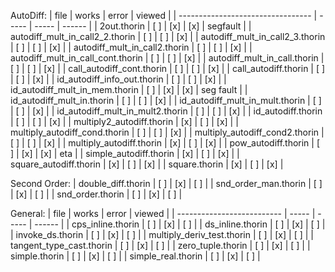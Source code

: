 AutoDiff:
| file                              | works | error | viewed |
| --------------------------------- | ----- | ----- | ------ |
| 2out.thorin                       | [ ]   | [x]   | [x]    | segfault  |
| autodiff_mult_in_call2_2.thorin   | [ ]   | [ ]   | [x]    |
| autodiff_mult_in_call2_3.thorin   | [ ]   | [ ]   | [x]    |
| autodiff_mult_in_call2.thorin     | [ ]   | [ ]   | [x]    |
| autodiff_mult_in_call_cont.thorin | [ ]   | [ ]   | [x]    |
| autodiff_mult_in_call.thorin      | [ ]   | [ ]   | [x]    |
| call_autodiff_cont.thorin         | [ ]   | [ ]   | [x]    |
| call_autodiff.thorin              | [ ]   | [ ]   | [x]    |
| id_autodiff_info_out.thorin       | [ ]   | [ ]   | [x]    |
| id_autodiff_mult_in_mem.thorin    | [ ]   | [x]   | [x]    | seg fault |
| id_autodiff_mult_in.thorin        | [ ]   | [ ]   | [x]    |
| id_autodiff_mult_in_mult.thorin   | [ ]   | [ ]   | [x]    |
| id_autodiff_mult_in_mult2.thorin  | [ ]   | [ ]   | [x]    |
| id_autodiff.thorin                | [ ]   | [ ]   | [x]    |
| multiply2_autodiff.thorin         | [x]   | [ ]   | [x]    |
| multiply_autodiff_cond.thorin     | [ ]   | [ ]   | [x]    |
| multiply_autodiff_cond2.thorin    | [ ]   | [ ]   | [x]    |
| multiply_autodiff.thorin          | [x]   | [ ]   | [x]    |
| pow_autodiff.thorin               | [ ]   | [x]   | [x]    | eta       |
| simple_autodiff.thorin            | [x]   | [ ]   | [x]    |
| square_autodiff.thorin            | [x]   | [ ]   | [x]    |
| square.thorin                     | [x]   | [ ]   | [x]    |

Second Order:
| double_diff.thorin                | [ ]   | [x]   | [ ]    | 
| snd_order_man.thorin              | [ ]   | [x]   | [ ]    | 
| snd_order.thorin                  | [ ]   | [x]   | [ ]    | 


General:
| file                       | works | error | viewed |
| -------------------------- | ----- | ----- | ------ |
| cps_inline.thorin          | [ ]   | [x]   | [ ]    |
| ds_inline.thorin           | [ ]   | [x]   | [ ]    |
| invoke_ds.thorin           | [ ]   | [x]   | [ ]    |
| multiply_deriv_test.thorin | [ ]   | [x]   | [ ]    |
| tangent_type_cast.thorin   | [ ]   | [x]   | [ ]    |
| zero_tuple.thorin          | [ ]   | [x]   | [ ]    |
| simple.thorin              | [ ]   | [x]   | [ ]    |
| simple_real.thorin         | [ ]   | [x]   | [ ]    |